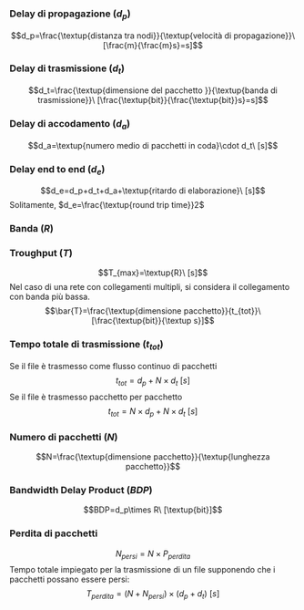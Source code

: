 ### Delay di propagazione ($d_p$)
$$d_p=\frac{\textup{distanza tra nodi}}{\textup{velocità di propagazione}}\ [\frac{m}{\frac{m}s}=s]$$
### Delay di trasmissione ($d_t$)
$$d_t=\frac{\textup{dimensione del pacchetto }}{\textup{banda di trasmissione}}\ [\frac{\textup{bit}}{\frac{\textup{bit}}s}=s]$$
### Delay di accodamento ($d_a$)
$$d_a=\textup{numero medio di pacchetti in coda}\cdot d_t\ [s]$$
### Delay end to end ($d_e$)
$$d_e=d_p+d_t+d_a+\textup{ritardo di elaborazione}\ [s]$$
Solitamente, $d_e=\frac{\textup{round trip time}}2$
### Banda ($R$)
### Troughput ($T$)
$$T_{max}=\textup{R}\ [s]$$
Nel caso di una rete con collegamenti multipli, si considera il collegamento con banda più bassa.
$$\bar{T}=\frac{\textup{dimensione pacchetto}}{t_{tot}}\ [\frac{\textup{bit}}{\textup s}]$$
### Tempo totale di trasmissione ($t_{tot}$)
Se il file è trasmesso come flusso continuo di pacchetti
$$t_{tot}=d_p+N\times d_t\ [s]$$
Se il file è trasmesso pacchetto per pacchetto
$$t_{tot}=N\times d_p+N\times d_t\ [s]$$
### Numero di pacchetti ($N$)
$$N=\frac{\textup{dimensione pacchetto}}{\textup{lunghezza pacchetto}}$$
### Bandwidth Delay Product ($BDP$)
$$BDP=d_p\times R\ [\textup{bit}]$$
### Perdita di pacchetti
$$N_{persi}=N\times P_{perdita}$$
Tempo totale impiegato per la trasmissione di un file supponendo che i pacchetti possano essere persi:
$$T_{perdita}=(N+N_{persi})\times(d_p+d_t)\ [s]$$